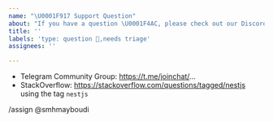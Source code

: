 ```yaml
---
name: "\U0001F917 Support Question"
about: "If you have a question \U0001F4AC, please check out our Discord or StackOverflow!"
title: ''
labels: 'type: question 🙌,needs triage'
assignees: ''

---
```


<!-- We primarily use GitHub as an issue tracker; for usage and support questions, please check out these resources below. Thanks! 😁. -->

* Telegram Community Group: https://t.me/joinchat/...
* StackOverflow: https://stackoverflow.com/questions/tagged/nestjs using the tag `nestjs`

/assign @smhmayboudi
